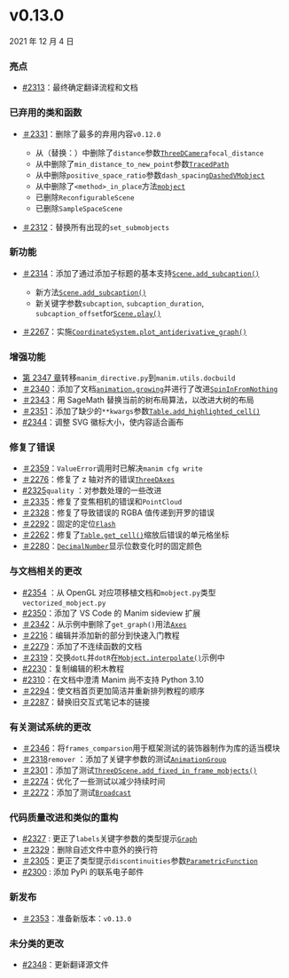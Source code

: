 # v0.13.0

2021 年 12 月 4 日

### 亮点

- [#2313](https://github.com/ManimCommunity/manim/pull/2313)：最终确定翻译流程和文档

### 已弃用的类和函数

- [＃2331](https://github.com/ManimCommunity/manim/pull/2331)：删除了最多的弃用内容`v0.12.0`

  - 从（替换：）中删除了`distance`参数[`ThreeDCamera`]()`focal_distance`
  - 从中删除了`min_distance_to_new_point`参数[`TracedPath`]()
  - 从中删除`positive_space_ratio`参数`dash_spacing`[`DashedVMobject`]()
  - 从中删除了`<method>_in_place`方法[`mobject`]()
  - 已删除`ReconfigurableScene`
  - 已删除`SampleSpaceScene`

- [＃2312](https://github.com/ManimCommunity/manim/pull/2312)：替换所有出现的`set_submobjects`

### 新功能

- [＃2314](https://github.com/ManimCommunity/manim/pull/2314)：添加了通过添加子标题的基本支持[`Scene.add_subcaption()`]()

  - 新方法[`Scene.add_subcaption()`]()
  - 新关键字参数`subcaption`, `subcaption_duration`, `subcaption_offset`for[`Scene.play()`]()

- [＃2267](https://github.com/ManimCommunity/manim/pull/2267)：实施[`CoordinateSystem.plot_antiderivative_graph()`]()

### 增强功能

- [第 2347 章](https://github.com/ManimCommunity/manim/pull/2347)转移`manim_directive.py`到`manim.utils.docbuild`
- [＃2340](https://github.com/ManimCommunity/manim/pull/2340)：添加了文档[`animation.growing`]()并进行了改进[`SpinInFromNothing`]()
- [＃2343](https://github.com/ManimCommunity/manim/pull/2343)：用 SageMath 替换当前的树布局算法，以改进大树的布局
- [＃2351](https://github.com/ManimCommunity/manim/pull/2351)：添加了缺少的`**kwargs`参数[`Table.add_highlighted_cell()`]()
- [#2344](https://github.com/ManimCommunity/manim/pull/2344)：调整 SVG 徽标大小，使内容适合画布

### 修复了错误

- [＃2359](https://github.com/ManimCommunity/manim/pull/2359)：`ValueError`调用时已解决`manim cfg write`
- [＃2276](https://github.com/ManimCommunity/manim/pull/2276)：修复了 z 轴对齐的错误[`ThreeDAxes`]()
- [#2325](https://github.com/ManimCommunity/manim/pull/2325)`quality` ：对参数处理的一些改进
- [＃2335](https://github.com/ManimCommunity/manim/pull/2335)：修复了变焦相机的错误和`PointCloud`
- [＃2328](https://github.com/ManimCommunity/manim/pull/2328)：修复了导致错误的 RGBA 值传递到开罗的错误
- [＃2292](https://github.com/ManimCommunity/manim/pull/2292)：固定的定位[`Flash`]()
- [＃2262](https://github.com/ManimCommunity/manim/pull/2262)：修复了[`Table.get_cell()`]()缩放后错误的单元格坐标
- [＃2280](https://github.com/ManimCommunity/manim/pull/2280)：[`DecimalNumber`]()显示位数变化时的固定颜色

### 与文档相关的更改

- [#2354](https://github.com/ManimCommunity/manim/pull/2354) ：从 OpenGL 对应项移植文档和`mobject.py`类型`vectorized_mobject.py`
- [#2350](https://github.com/ManimCommunity/manim/pull/2350)：添加了 VS Code 的 Manim sideview 扩展
- [＃2342](https://github.com/ManimCommunity/manim/pull/2342)：从示例中删除了`get_graph()`用法[`Axes`]()
- [＃2216](https://github.com/ManimCommunity/manim/pull/2216)：编辑并添加新的部分到快速入门教程
- [＃2279](https://github.com/ManimCommunity/manim/pull/2279)：添加了不连续函数的文档
- [＃2319](https://github.com/ManimCommunity/manim/pull/2319)：交换`dotL`并`dotR`在[`Mobject.interpolate()`]()示例中
- [#2230](https://github.com/ManimCommunity/manim/pull/2230)：复制编辑的积木教程
- [#2310](https://github.com/ManimCommunity/manim/pull/2310)：在文档中澄清 Manim 尚不支持 Python 3.10
- [＃2294](https://github.com/ManimCommunity/manim/pull/2294)：使文档首页更加简洁并重新排列教程的顺序
- [＃2287](https://github.com/ManimCommunity/manim/pull/2287)：替换旧交互式笔记本的链接

### 有关测试系统的更改

- [＃2346](https://github.com/ManimCommunity/manim/pull/2346)：将`frames_comparsion`用于框架测试的装饰器制作为库的适当模块
- [＃2318](https://github.com/ManimCommunity/manim/pull/2318)`remover` ：添加了关键字参数的测试[`AnimationGroup`]()
- [＃2301](https://github.com/ManimCommunity/manim/pull/2301)：添加了测试[`ThreeDScene.add_fixed_in_frame_mobjects()`]()
- [＃2274](https://github.com/ManimCommunity/manim/pull/2274)：优化了一些测试以减少持续时间
- [＃2272](https://github.com/ManimCommunity/manim/pull/2272)：添加了测试[`Broadcast`]()

### 代码质量改进和类似的重构

- [#2327](https://github.com/ManimCommunity/manim/pull/2327) : 更正了`labels`关键字参数的类型提示[`Graph`]()
- [＃2329](https://github.com/ManimCommunity/manim/pull/2329)：删除自述文件中意外的换行符
- [＃2305](https://github.com/ManimCommunity/manim/pull/2305)：更正了类型提示`discontinuities`参数[`ParametricFunction`]()
- [#2300](https://github.com/ManimCommunity/manim/pull/2300) : 添加 PyPi 的联系电子邮件

### 新发布

- [＃2353](https://github.com/ManimCommunity/manim/pull/2353)：准备新版本：`v0.13.0`

### 未分类的更改

- [#2348](https://github.com/ManimCommunity/manim/pull/2348)：更新翻译源文件
